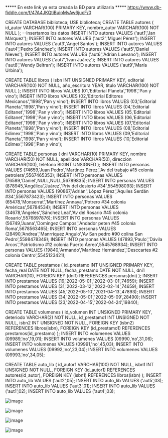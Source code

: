 
***** En este link ya esta creada la BD para utilizarla *****
https://www.db-fiddle.com/f/47A4JKQtiBuipMvAw6jucF/0


CREATE DATABASE biblioteca;
 USE biblioteca;
CREATE TABLE autores (
id_autor VARCHAR(100) PRIMARY KEY,
nombre_autor VARCHAR(100) NOT NULL
);
--Insertamos los datos
INSERT INTO autores VALUES ('aut1','Jan Márquez');
INSERT INTO autores VALUES ('aut2','Miguel Pérez');
INSERT INTO autores VALUES ('aut3','Angel Santos');
INSERT INTO autores VALUES ('aut4','Pedro Sánchez');
INSERT INTO autores VALUES ('aut5','Daniel Nieves');
INSERT INTO autores VALUES ('aut6','Adrian Luevano');
INSERT INTO autores VALUES ('aut7','Ivan Juárez');
INSERT INTO autores VALUES ('aut8','Wendy Beltran');
INSERT INTO autores VALUES ('aut9','María Urbina');

CREATE TABLE libros (
isbn INT UNSIGNED PRIMARY KEY,
editorial VARCHAR(100) NOT NULL,
año_escritura YEAR, 
titulo VARCHAR(100) NOT NULL
);
INSERT INTO libros VALUES (01,'Editorial Planeta','1998','Pan y vino');
INSERT INTO libros VALUES (02,'Editorial Editores Mexicanos','1998','Pan y vino');
INSERT INTO libros VALUES (03,'Editorial Planeta','1998','Pan y vino');
INSERT INTO libros VALUES (04,'Editorial Editanet','1998','Pan y vino');
INSERT INTO libros VALUES (05,'Editorial Editanet','1998','Pan y vino');
INSERT INTO libros VALUES (06,'Editorial Editanet','1998','Pan y vino');
INSERT INTO libros VALUES (07,'Editorial Planeta','1998','Pan y vino');
INSERT INTO libros VALUES (08,'Editorial Edimex','1998','Pan y vino');
INSERT INTO libros VALUES (09,'Editorial Planeta','1998','Pan y vino');
INSERT INTO libros VALUES (10,'Editorial Edimex','1998','Pan y vino');

CREATE TABLE personas (
dni VARCHAR(10) PRIMARY KEY,
nombre VARCHAR(50) NOT NULL,
apellidos VARCHAR(50),
direccion VARCHAR(100),
telefono BIGINT UNSIGNED
);
INSERT INTO personas VALUES (74659,'Juan Pedro','Martínez Pérez','Av del trabajo #15 colonia petrolera',5567465353);
INSERT INTO personas VALUES (76589,'Daniel',NULL,NULL,56789835);
INSERT INTO personas VALUES (878945,'Angélica','Juárez','Priv del desierto #34',554598093);
INSERT INTO personas VALUES (90867,'Adrián','López Pérez','Aquiles Serdán #34',5567873423);
INSERT INTO personas VALUES (65478,'Monserrat','Martínez Annaya','Potrero #34 colonia Américas',56784534);
INSERT INTO personas VALUES (34678,'Ángeles','Sánchez Leal','Av del Rosario #45 colonia Rosario',5576897876);
INSERT INTO personas VALUES (56749,'Juana','Domíngez Campos','Andador peten #45 colonia Roma',5678563465);
INSERT INTO personas VALUES (28490,'Andrea','Manrriquez Angulo','Av San pedro #90 colina San Pedro',5598478349);
INSERT INTO personas VALUES (47893,'Paulo','Dávila Arcos','Patriotismo #12 colonia Puerto Áereo',5545768934);
INSERT INTO personas VALUES (19840,'Armando','Martínez Hernández','Desccartes #2 colonia Centro',5545123421);

CREATE TABLE prestamos (
id_prestamo INT UNSIGNED PRIMARY KEY,
fecha_real DATE NOT NULL,
fecha_prestamo DATE NOT NULL,
dni1 VARCHAR(10),
FOREIGN KEY (dni1) REFERENCES personas(dni)
);
INSERT INTO prestamos VALUES (19,'2022-05-01','2022-03-01',74659);
INSERT INTO prestamos VALUES (31,'2022-03-12','2022-02-14',74659);
INSERT INTO prestamos VALUES (45,'2022-05-10','2021-04-13',47893);
INSERT INTO prestamos VALUES (34,'2022-05-01','2022-05-09',28490);
INSERT INTO prestamos VALUES (23,'2022-04-15','2022-04-24',19840);

CREATE TABLE volumenes (
id_volumen INT UNSIGNED PRIMARY KEY,
deteriodo VARCHAR(2) NOT NULL,
id_prestamo1 INT UNSIGNED NOT NULL,
isbn2  INT UNSIGNED NOT NULL,
FOREIGN KEY (isbn2) REFERENCES libros(isbn),
FOREIGN KEY (id_prestamo1) REFERENCES prestamos(id_prestamo)
);
INSERT INTO volumenes VALUES (09989,'no',19,01);
INSERT INTO volumenes VALUES (09990,'no',31,06);
INSERT INTO volumenes VALUES (09991,'no',45,03);
INSERT INTO volumenes VALUES (09992,'no',23,04);
INSERT INTO volumenes VALUES (09993,'no',34,05);

CREATE TABLE auto_lib (
id_autor1  VARCHAR(100) NOT NULL,
isbn1 INT UNSIGNED NOT NULL,
FOREIGN KEY (id_autor1) REFERENCES autores(id_autor),
FOREIGN KEY (isbn1) REFERENCES libros(isbn)
);
INSERT INTO auto_lib VALUES ('aut2',05);
INSERT INTO auto_lib VALUES ('aut5',03);
INSERT INTO auto_lib VALUES ('aut3',01);
INSERT INTO auto_lib VALUES ('aut1',02);
INSERT INTO auto_lib VALUES ('aut4',03);



![image](https://user-images.githubusercontent.com/61428623/224512178-9e17f772-d79e-49d6-91bf-86de7c65fec6.png)

![image](https://user-images.githubusercontent.com/61428623/224512514-6b41d18f-22a3-496a-8d0d-e3f780e8bc41.png)

![image](https://user-images.githubusercontent.com/61428623/224512821-13aa0f8d-3b93-4062-bcdd-c394b7e67214.png)

![image](https://user-images.githubusercontent.com/61428623/224514032-e8c19d34-bc4f-47f7-940a-539e70da8298.png)

